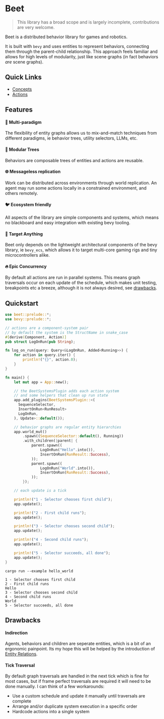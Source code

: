 # Beet

> This library has a broad scope and is largely incomplete, contributions are very welcome.

Beet is a distributed behavior library for games and robotics.

It is built with `bevy` and uses entities to represent behaviors, connecting them through the parent-child relationship. This approach feels familiar and allows for high levels of modularity, just like scene graphs (in fact behaviors *are* scene graphs).

## Quick Links

- [Concepts](./concepts.md)
- [Actions](./actions.md)

## Features

#### 🌈 Multi-paradigm

The flexibility of entity graphs allows us to mix-and-match techniques from different paradigms, ie behavior trees, utility selectors, LLMs, etc.

#### 🌳 Modular Trees

Behaviors are composable trees of entities and actions are reusable.

#### 🌐 Messageless replication

Work can be distributed across environments through world replication. An agent may run some actions locally in a constrained environment, and others remotely.

#### 🐦 Ecosystem friendly

All aspects of the library are simple components and systems, which means no blackboard and easy integration with existing bevy tooling.

#### 🎯 Target Anything

Beet only depends on the lightweight architectural components of the bevy library, ie `bevy_ecs`, which allows it to target multi-core gaming rigs and tiny microcontrollers alike.

#### 🔥 Epic Concurrency

By default all actions are run in parallel systems. This means graph traversals occur on each update of the schedule, which makes unit testing, breakpoints etc a breeze, although it is not always desired, see [drawbacks](#multi-tick).

## Quickstart

```rust
use beet::prelude::*;
use bevy::prelude::*;

// actions are a component-system pair
// by default the system is the StructName in snake_case
#[derive(Component, Action)]
pub struct LogOnRun(pub String);

fn log_on_run(query: Query<&LogOnRun, Added<Running>>) {
	for action in query.iter() {
		println!("{}", action.0);
	}
}

fn main() {
	let mut app = App::new();

	// the BeetSystemsPlugin adds each action system
	// and some helpers that clean up run state
	app.add_plugins(BeetSystemsPlugin::<(
      SequenceSelector, 
      InsertOnRun<RunResult>
      LogOnRun, 
    ), Update>::default());

	// behavior graphs are regular entity hierarchies
	app.world_mut()
		.spawn((SequenceSelector::default(), Running))
		.with_children(|parent| {
			parent.spawn((
				LogOnRun("Hello".into()),
				InsertOnRun(RunResult::Success),
			));
			parent.spawn((
				LogOnRun("World".into()),
				InsertOnRun(RunResult::Success),
			));
		});

	// each update is a tick

	println!("1 - Selector chooses first child");
	app.update();

	println!("2 - First child runs");
	app.update();

	println!("3 - Selector chooses second child");
	app.update();

	println!("4 - Second child runs");
	app.update();

	println!("5 - Selector succeeds, all done");
	app.update();
}
```
```
cargo run --example hello_world

1 - Selector chooses first child
2 - First child runs
Hello
3 - Selector chooses second child
4 - Second child runs
World
5 - Selector succeeds, all done
```


## Drawbacks

#### Indirection

Agents, behaviors and children are seperate entities, which is a bit of an ergonomic painpoint. Its my hope this will be helped by the introduction of [Entity Relations](https://github.com/bevyengine/bevy/issues/3742).

#### Tick Traversal

By default graph traversals are handled in the next tick which is fine for most cases, but if frame perfect traversals are required it will need to be done manually. I can think of a few workarounds:
- Use a custom schedule and update it manually until traversals are complete
- Arrange and/or duplicate system execution in a specific order
- Hardcode actions into a single system